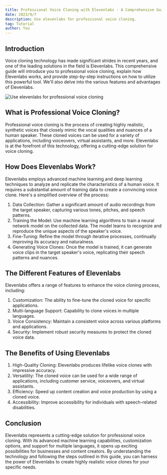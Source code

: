 ```yaml
---
title: Professional Voice Cloning with Elevenlabs - A Comprehensive Guide
date: 2023/9/7
description: Use elevenlabs for professional voice cloning. 
tag: Tutorial
author: You
---
```


## Introduction
Voice cloning technology has made significant strides in recent years, and one of the leading solutions in the field is Elevenlabs. This comprehensive guide will introduce you to professional voice cloning, explain how Elevenlabs works, and provide step-by-step instructions on how to utilize this powerful tool. We'll also delve into the various features and advantages of Elevenlabs.

![Use elevenlabs for professional voice cloning](https://techidn.github.io/assets/images/upload/Use%20elevenlabs%20for%20professional%20voice%20cloning.jpg)

## What is Professional Voice Cloning?
Professional voice cloning is the process of creating highly realistic, synthetic voices that closely mimic the vocal qualities and nuances of a human speaker. These cloned voices can be used for a variety of applications, including voiceovers, virtual assistants, and more. Elevenlabs is at the forefront of this technology, offering a cutting-edge solution for voice cloning.

## How Does Elevenlabs Work?
Elevenlabs employs advanced machine learning and deep learning techniques to analyze and replicate the characteristics of a human voice. It requires a substantial amount of training data to create a convincing voice clone. Here's a simplified overview of the process:

1. Data Collection: Gather a significant amount of audio recordings from the target speaker, capturing various tones, pitches, and speech patterns.
2. Training the Model: Use machine learning algorithms to train a neural network model on the collected data. The model learns to recognize and reproduce the unique aspects of the speaker's voice.
3. Fine-Tuning: Refine the model through iterative processes, continually improving its accuracy and naturalness.
4. Generating Voice Clones: Once the model is trained, it can generate voice clips in the target speaker's voice, replicating their speech patterns and nuances.

## The Different Features of Elevenlabs
Elevenlabs offers a range of features to enhance the voice cloning process, including:

1. Customization: The ability to fine-tune the cloned voice for specific applications.
2. Multi-language Support: Capability to clone voices in multiple languages.
3. Voice Consistency: Maintain a consistent voice across various platforms and applications.
4. Security: Implement robust security measures to protect the cloned voice data.

## The Benefits of Using Elevenlabs
1. High-Quality Cloning: Elevenlabs produces lifelike voice clones with impressive accuracy.
2. Versatility: The cloned voice can be used for a wide range of applications, including customer service, voiceovers, and virtual assistants.
3. Efficiency: Speed up content creation and voice production by using a cloned voice.
4. Accessibility: Improve accessibility for individuals with speech-related disabilities.

## Conclusion
Elevenlabs represents a cutting-edge solution for professional voice cloning. With its advanced machine learning capabilities, customization options, and support for multiple languages, it opens up exciting possibilities for businesses and content creators. By understanding the technology and following the steps outlined in this guide, you can harness the power of Elevenlabs to create highly realistic voice clones for your specific needs.
